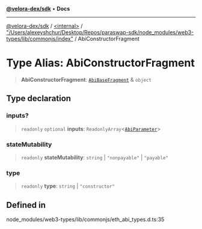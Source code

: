 [**@velora-dex/sdk**](../../../../README.md) • **Docs**

***

[@velora-dex/sdk](../../../../globals.md) / [\<internal\>](../../../README.md) / ["/Users/alexeyshchur/Desktop/Repos/paraswap-sdk/node\_modules/web3-types/lib/commonjs/index"](../README.md) / AbiConstructorFragment

# Type Alias: AbiConstructorFragment

> **AbiConstructorFragment**: [`AbiBaseFragment`](AbiBaseFragment.md) & `object`

## Type declaration

### inputs?

> `readonly` `optional` **inputs**: `ReadonlyArray`\<[`AbiParameter`](AbiParameter.md)\>

### stateMutability

> `readonly` **stateMutability**: `string` \| `"nonpayable"` \| `"payable"`

### type

> `readonly` **type**: `string` \| `"constructor"`

## Defined in

node\_modules/web3-types/lib/commonjs/eth\_abi\_types.d.ts:35
